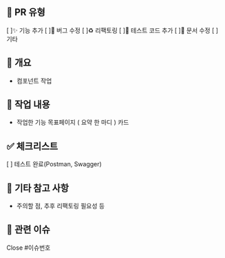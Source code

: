 ## 🔖 PR 유형
 [ ]✨ 기능 추가
 [ ]🐛 버그 수정
 [ ]♻️ 리팩토링
 [ ]🧪 테스트 코드 추가
 [ ]📄 문서 수정
 [ ]기타
 
## 📌 개요
- 컴포넌트 작업
## 🔧 작업 내용
- 작업한 기능 목표페이지 ( 요약 한 마디 ) 카드
  
## ✅ 체크리스트
[ ] 테스트 완료(Postman, Swagger)
## 📝 기타 참고 사항
- 주의할 점, 추후 리팩토링 필요성 등
  
## 📎 관련 이슈
Close #이슈번호
